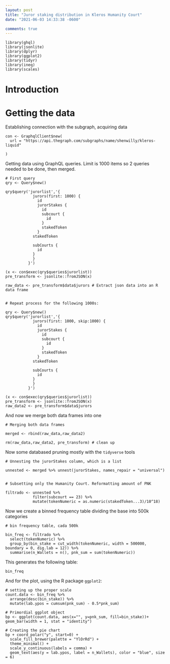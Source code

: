 ```yaml
---
layout: post
title: "Juror staking distribution in Kleros Humanity Court"
date: "2021-06-03 14:33:38 -0600"

comments: true
---
```


```{r setup, echo=FALSE}
library(ghql)
library(jsonlite)
library(dplyr)
library(ggplot2)
library(tidyr)
library(ineq)
library(scales)
```


# Introduction


# Getting the data

Establishing connection with the subgraph, acquiring data

```{r}
con <- GraphqlClient$new(
  url = "https://api.thegraph.com/subgraphs/name/shenwilly/kleros-liquid"

)

```

Getting data using GraphQL queries. Limit is 1000 items so 2 queries needed to be done, then merged.

```{r  echo=T, results='hide'}
# First query
qry <- Query$new()

qry$query('jurorlist','{
            jurors(first: 1000) {
              id
              jurorStakes {
                id
                subcourt {
                  id
                }
                stakedToken
              }
            stakedToken

            subCourts {
              id
            }
            }
          }')

(x <- con$exec(qry$queries$jurorlist))
pre_transform <- jsonlite::fromJSON(x)

raw_data <- pre_transform$data$jurors # Extract json data into an R data frame


# Repeat process for the following 1000s:

qry <- Query$new()
qry$query('jurorlist','{
            jurors(first: 1000, skip:1000) {
              id
              jurorStakes {
                id
                subcourt {
                  id
                }
                stakedToken
              }
            stakedToken

            subCourts {
              id
            }
            }
          }')

(x <- con$exec(qry$queries$jurorlist))
pre_transform <- jsonlite::fromJSON(x)
raw_data2 <- pre_transform$data$jurors

```

And now we merge both data frames into one

```{r}
# Merging both data frames

merged <- rbind(raw_data,raw_data2)

rm(raw_data,raw_data2, pre_transform) # clean up
```

Now some databased pruning mostly with the `tidyverse` tools

```{r}
# Unnesting the jurorStakes column, which is a list

unnested <- merged %>% unnest(jurorStakes, names_repair = "universal")


# Subsetting only the Humanity Court. Reformatting amount of PNK

filtrado <- unnested %>%
            filter(subcourt == 23) %>%
            mutate(tokenNumeric = as.numeric(stakedToken...3)/10^18)
```

Now we create a binned frequency table dividing the base into 500k categories

```{r}
# bin frequency table, cada 500k

bin_freq <- filtrado %>%
  select(tokenNumeric) %>%
  group_by(bin_stake = cut_width(tokenNumeric, width = 500000, boundary = 0, dig.lab = 12)) %>%
  summarise(n_Wallets = n(), pnk_sum = sum(tokenNumeric))
```

This generates the following table:

```{r}
bin_freq
```


And for the plot, using the R package `ggplot2`:
```{r}
# setting up the proper scale
count.data <- bin_freq %>%
  arrange(desc(bin_stake)) %>%
  mutate(lab.ypos = cumsum(pnk_sum) - 0.5*pnk_sum)

# Primordial ggplot object
bp <- ggplot(count.data, aes(x="", y=pnk_sum, fill=bin_stake))+ geom_bar(width = 1, stat = "identity")

# Creating the pie chart
bp + coord_polar("y", start=0) +
  scale_fill_brewer(palette = "YlOrRd") +
  theme_minimal() +
  scale_y_continuous(labels = comma) +
  geom_text(aes(y = lab.ypos, label = n_Wallets), color = "blue", size = 6)
```
